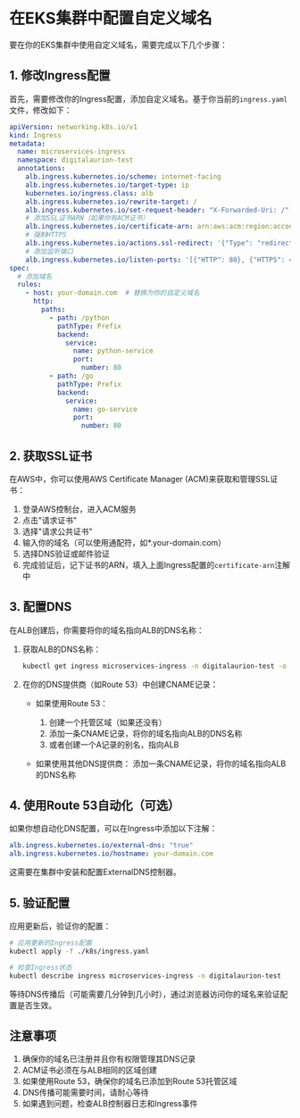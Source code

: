 # 在EKS集群中配置自定义域名

要在你的EKS集群中使用自定义域名，需要完成以下几个步骤：

## 1. 修改Ingress配置

首先，需要修改你的Ingress配置，添加自定义域名。基于你当前的`ingress.yaml`文件，修改如下：

```yaml
apiVersion: networking.k8s.io/v1
kind: Ingress
metadata:
  name: microservices-ingress
  namespace: digitalaurion-test
  annotations:
    alb.ingress.kubernetes.io/scheme: internet-facing
    alb.ingress.kubernetes.io/target-type: ip
    kubernetes.io/ingress.class: alb
    alb.ingress.kubernetes.io/rewrite-target: /
    alb.ingress.kubernetes.io/set-request-header: "X-Forwarded-Uri: /"
    # 添加SSL证书ARN（如果你有ACM证书）
    alb.ingress.kubernetes.io/certificate-arn: arn:aws:acm:region:account-id:certificate/certificate-id
    # 强制HTTPS
    alb.ingress.kubernetes.io/actions.ssl-redirect: '{"Type": "redirect", "RedirectConfig": {"Protocol": "HTTPS", "Port": "443", "StatusCode": "HTTP_301"}}'    
    # 添加监听端口
    alb.ingress.kubernetes.io/listen-ports: '[{"HTTP": 80}, {"HTTPS": 443}]'
spec:
  # 添加域名
  rules:
    - host: your-domain.com  # 替换为你的自定义域名
      http:
        paths:
          - path: /python
            pathType: Prefix
            backend:
              service:
                name: python-service
                port:
                  number: 80
          - path: /go
            pathType: Prefix
            backend:
              service:
                name: go-service
                port:
                  number: 80
```

## 2. 获取SSL证书

在AWS中，你可以使用AWS Certificate Manager (ACM)来获取和管理SSL证书：

1. 登录AWS控制台，进入ACM服务
2. 点击"请求证书"
3. 选择"请求公共证书"
4. 输入你的域名（可以使用通配符，如*.your-domain.com）
5. 选择DNS验证或邮件验证
6. 完成验证后，记下证书的ARN，填入上面Ingress配置的`certificate-arn`注解中

## 3. 配置DNS

在ALB创建后，你需要将你的域名指向ALB的DNS名称：

1. 获取ALB的DNS名称：
   ```bash
   kubectl get ingress microservices-ingress -n digitalaurion-test -o jsonpath='{.status.loadBalancer.ingress[0].hostname}'
   ```

2. 在你的DNS提供商（如Route 53）中创建CNAME记录：
   - 如果使用Route 53：
     1. 创建一个托管区域（如果还没有）
     2. 添加一条CNAME记录，将你的域名指向ALB的DNS名称
     3. 或者创建一个A记录的别名，指向ALB

   - 如果使用其他DNS提供商：
     添加一条CNAME记录，将你的域名指向ALB的DNS名称

## 4. 使用Route 53自动化（可选）

如果你想自动化DNS配置，可以在Ingress中添加以下注解：

```yaml
alb.ingress.kubernetes.io/external-dns: "true"
alb.ingress.kubernetes.io/hostname: your-domain.com
```

这需要在集群中安装和配置ExternalDNS控制器。

## 5. 验证配置

应用更新后，验证你的配置：

```bash
# 应用更新的Ingress配置
kubectl apply -f ./k8s/ingress.yaml

# 检查Ingress状态
kubectl describe ingress microservices-ingress -n digitalaurion-test
```

等待DNS传播后（可能需要几分钟到几小时），通过浏览器访问你的域名来验证配置是否生效。

## 注意事项

1. 确保你的域名已注册并且你有权限管理其DNS记录
2. ACM证书必须在与ALB相同的区域创建
3. 如果使用Route 53，确保你的域名已添加到Route 53托管区域
4. DNS传播可能需要时间，请耐心等待
5. 如果遇到问题，检查ALB控制器日志和Ingress事件
